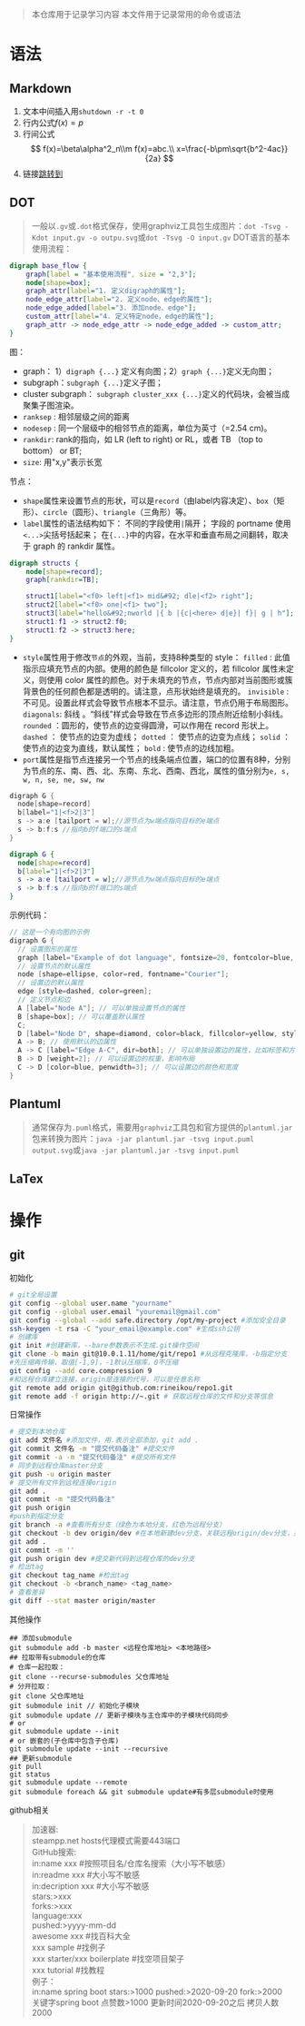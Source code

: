 > 本仓库用于记录学习内容
> 本文件用于记录常用的命令或语法
# 语法
## Markdown
1. 文本中间插入用`shutdown -r -t 0`  
2. 行内公式$f(x)=p$  
3. 行间公式
$$
f(x)=\beta\alpha^2_n\\m
f(x)=abc.\\
x=\frac{-b\pm\sqrt{b^2-4ac}}{2a}
$$
4. 链接[跳转到](./笔记.md)
## DOT
> 一般以`.gv`或`.dot`格式保存，使用graphviz工具包生成图片：`dot -Tsvg -Kdot input.gv -o outpu.svg`或`dot -Tsvg -O input.gv`
DOT语言的基本使用流程：
```dot
digraph base_flow {
    graph[label = "基本使用流程", size = "2,3"];
    node[shape=box];
    graph_attr[label="1. 定义digraph的属性"];
    node_edge_attr[label="2. 定义node、edge的属性"];
    node_edge_added[label="3. 添加node、edge"];
    custom_attr[label="4. 定义特定node，edge的属性"];
    graph_attr -> node_edge_attr -> node_edge_added -> custom_attr;
}
```

 图：

- graph： 1）`digraph {...}` 定义有向图；2）`graph {...}`定义无向图；
- subgraph：`subgraph {...}`定义子图；
- cluster subgraph： `subgraph cluster_xxx {...}`定义的代码块，会被当成聚集子图渲染。
- `ranksep` : 相邻层级之间的距离
- `nodesep` : 同一个层级中的相邻节点的距离，单位为英寸（=2.54 cm)。
- `rankdir`: rank的指向，如 LR (left to right) or RL，或者 TB （top to bottom） or BT;
-  `size`: 用"x,y"表示长宽

节点：

- `shape`属性来设置节点的形状，可以是`record`（由label内容决定）、`box`（矩形）、`circle`（圆形）、`triangle`（三角形）等。
- `label`属性的语法结构如下：
不同的字段使用`|`隔开；
字段的 portname 使用 `<...>`尖括号括起来；
在`{...}`中的内容，在水平和垂直布局之间翻转，取决于 graph 的 rankdir 属性。
```dot
digraph structs {
    node[shape=record];
    graph[rankdir=TB];

    struct1[label="<f0> left|<f1> mid&#92; dle|<f2> right"];
    struct2[label="<f0> one|<f1> two"];
    struct3[label="hello&#92;nworld |{ b |{c|<here> d|e}| f}| g | h"];
    struct1:f1 -> struct2:f0;
    struct1:f2 -> struct3:here;
}
```
- `style`属性用于修改`节点`的外观，当前，支持8种类型的 style：
`filled` : 此值指示应填充节点的内部。使用的颜色是 fillcolor 定义的，若 fillcolor 属性未定义，则使用 color 属性的颜色。对于未填充的节点，节点内部对当前图形或簇背景色的任何颜色都是透明的。请注意，点形状始终是填充的。
`invisible` : 不可见。设置此样式会导致节点根本不显示。请注意，节点仍用于布局图形。
`diagonals`: 斜线 。“斜线”样式会导致在节点多边形的顶点附近绘制小斜线。
`rounded` ：圆形的，使节点的边变得圆滑，可以作用在 record 形状上。
`dashed` ： 使节点的边变为虚线；
`dotted` ： 使节点的边变为点线；
`solid` ： 使节点的边变为直线，默认属性；
`bold` : 使节点的边线加粗。
- `port`属性是指节点连接另一个节点的线条端点位置，端口的位置有8种，分别为节点的东、南、西、北、东南、东北、西南、西北，属性的值分别为`e, s, w, n, se, ne, sw, nw`
```cpp
digraph G {
  node[shape=record]
  b[label="1|<f>2|3"]
  s -> a:e [tailport = w];//源节点为w端点指向目标的e端点
  s -> b:f:s //指向b的f端口的s端点
}
```
```dot
digraph G {
  node[shape=record]
  b[label="1|<f>2|3"]
  s -> a:e [tailport = w];//源节点为w端点指向目标的e端点
  s -> b:f:s //指向b的f端口的s端点
}
```

示例代码：
```cpp
// 这是一个有向图的示例
digraph G {
  // 设置图形的属性
  graph [label="Example of dot language", fontsize=20, fontcolor=blue, bgcolor=white, size="8,6", rankdir=UB];
  // 设置节点的默认属性
  node [shape=ellipse, color=red, fontname="Courier"];
  // 设置边的默认属性
  edge [style=dashed, color=green];
  // 定义节点和边
  A [label="Node A"]; // 可以单独设置节点的属性
  B [shape=box]; // 可以覆盖默认属性
  C;
  D [label="Node D", shape=diamond, color=black, fillcolor=yellow, style=filled]; // 可以使用更多的属性
  A -> B; // 使用默认的边属性
  A -> C [label="Edge A-C", dir=both]; // 可以单独设置边的属性，比如标签和方向
  B -> D [weight=2]; // 可以设置边的权重，影响布局
  C -> D [color=blue, penwidth=3]; // 可以设置边的颜色和宽度
}
```

## Plantuml
> 通常保存为`.puml`格式，需要用`graphviz`工具包和官方提供的`plantuml.jar`包来转换为图片：`java -jar plantuml.jar -tsvg input.puml output.svg`或`java -jar plantuml.jar -tsvg input.puml`
## LaTex

# 操作
## git
初始化
```bash
# git全局设置
git config --global user.name "yourname"
git config --global user.email "youremail@gmail.com"
git config --global --add safe.directory /opt/my-project #添加安全目录
ssh-keygen -t rsa -C "your_email@example.com" #生成ssh公钥
# 创建库
git init #创建新库，--bare参数表示不生成.git操作空间
git clone -b main git@10.0.1.11/home/git/repo1 #从远程克隆库，-b指定分支
#先压缩再传输，取值[-1,9]，-1默认压缩库，0不压缩
git config --add core.compression 9
#和远程仓库建立连接，origin是连接的代号，可以是任意名称
git remote add origin git@github.com:rineikou/repo1.git
git remote add -f origin http://~.git # 获取远程仓库的文件和分支等信息
```
日常操作
```bash
# 提交到本地仓库
git add 文件名 #添加文件，用.表示全部添加，git add .
git commit 文件名 -m "提交代码备注" #提交文件
git commit -a -m "提交代码备注" #提交所有文件
# 同步到远程仓库master分支
git push -u origin master
# 提交所有文件到远程连接origin
git add .
git commit -m "提交代码备注" 
git push origin 
#push到指定分支
git branch -a #查看所有分支（绿色为本地分支，红色为远程分支）
git checkout -b dev origin/dev #在本地新建dev分支，关联远程origin/dev分支，并切换到本地的dev分支，进行开发
git add .
git commit -m ''
git push origin dev #提交新代码到远程仓库的dev分支
# 检出tag
git checkout tag_name #检出tag
git checkout -b <branch_name> <tag_name>
# 查看差异
git diff --stat master origin/master
```
其他操作 
```shell
## 添加submodule
git submodule add -b master <远程仓库地址> <本地路径>
## 拉取带有submodule的仓库
# 仓库一起拉取：
git clone --recurse-submodules 父仓库地址
# 分开拉取：
git clone 父仓库地址
git submodule init // 初始化子模块
git submodule update // 更新子模块与主仓库中的子模块代码同步
# or
git submodule update --init
# or 嵌套的(子仓库中包含子仓库)
git submodule update --init --recursive
## 更新submodule
git pull
git status
git submodule update --remote
git submodule foreach && git submodule update#有多层submodule时使用
```
github相关
>加速器:  
steampp.net	hosts代理模式需要443端口  
GitHub搜索:  
in:name xxx #按照项目名/仓库名搜索（大小写不敏感）  
in:readme xxx #大小写不敏感  
in:decription xxx #大小写不敏感  
stars:>xxx  
forks:>xxx  
language:xxx  
pushed:>yyyy-mm-dd  
awesome xxx #找百科大全  
xxx sample #找例子  
xxx starter/xxx boilerplate #找空项目架子  
xxx tutorial #找教程  
例子：  
in:name spring boot stars:>1000 pushed:>2020-09-20 fork:>2000  
关键字spring boot 点赞数>1000 更新时间2020-09-20之后 拷贝人数2000  
